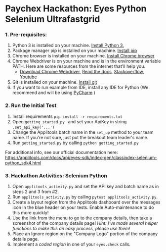 # Paychex Hackathon: Eyes Python Selenium Ultrafastgrid 

### 1. Pre-requisites:

1. Python 3 is installed on your machine.  [Install Python 3.](https://realpython.com/installing-python/) 
2. Package manager pip is installed on your machine.  [Install pip](https://pip.pypa.io/en/stable/installing/)
3. Chrome browser is installed on your machine. [Install Chrome browser](https://support.google.com/chrome/answer/95346?co=GENIE.Platform%3DDesktop&hl=en&oco=0)  
4. Chrome Webdriver is on your machine and is in the environment variable PATH. Here are some resources from the internet that'll help you.
   * [Download Chrome Webdriver](https://chromedriver.chromium.org/downloads), [Read the docs](https://splinter.readthedocs.io/en/0.1/setup-chrome.html), [Stackoverflow](https://stackoverflow.com/questions/38081021/using-selenium-on-mac-chrome), [Youtube](https://www.youtube.com/watch?time_continue=182&v=dz59GsdvUF8)
5. Git is installed on your machine. [Install git](https://www.atlassian.com/git/tutorials/install-git)
6. If you want to run example from IDE, install any IDE for Python (We recommend and will be using [PyCharm](https://www.jetbrains.com/pycharm/download/) )

### 2. Run the Initial Test 
1. Install requirements `pip install -r requirements.txt`
2. Open `getting_started.py ` and set your ApiKey in string `.set_api_key('...')`
3. Change the Applitools batch name in the `set_up` method to your team name. If you're not sure, just put the breakout team leader's name.  
4. Run `getting_started.py` by calling `python getting_started.py` 

For additional info, see our official documentation here: https://applitools.com/docs/api/eyes-sdk/index-gen/classindex-selenium-python_sdk4.html

### 3. Hackathon Activities: Selenium Python
1. Open `applitools_activity.py` and set the API key and batch name as in steps 2 and 3 from #2. 
2. Run `applitools_activity.py` by calling `pytest applitools_activity.py`.
3. Create a layout region from the Applitools dashboard over the messages icon in the blue header on your tests. Enable Auto-maintenance to do this more quickly!
4. Use the link from the menu to go to the company details, then take a screenshot of the company details page! 
*Hint: I've made several helper functions to make this an easy process, please use them!*
5. Place an Ignore region on the "Company Logo" portion of the company details page. 
6. Implement a *coded region* in one of your `eyes.check` calls. 